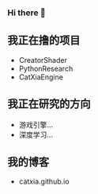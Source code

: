 ### Hi there 👋

<!--
**CatXia/CatXia** is a ✨ _special_ ✨ repository because its `README.md` (this file) appears on your GitHub profile.

Here are some ideas to get you started:

- 🔭 I’m currently working on ...
- 🌱 I’m currently learning ...
- 👯 I’m looking to collaborate on ...
- 🤔 I’m looking for help with ...
- 💬 Ask me about ...
- 📫 How to reach me: ...
- 😄 Pronouns: ...
- ⚡ Fun fact: ...
-->

## 我正在撸的项目
- CreatorShader
- PythonResearch
- CatXiaEngine
## 我正在研究的方向
- 游戏引擎...
- 深度学习...
## 我的博客
- catxia.github.io
